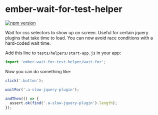 # ember-wait-for-test-helper
[![npm version](https://badge.fury.io/js/ember-wait-for-test-helper.svg)](https://badge.fury.io/js/ember-wait-for-test-helper)

Wait for css selectors to show up on screen. Useful for certain jquery plugins that take time to load. You can now avoid race conditions with a hard-coded wait time.

Add this line to `tests/helpers/start-app.js` in your app:
```js
import 'ember-wait-for-test-helper/wait-for';
```

Now you can do something like:
```js
click('.button');

waitFor('.a-slow-jquery-plugin');

andThen(() => {
  assert.ok(find('.a-slow-jquery-plugin').length);
});
```
